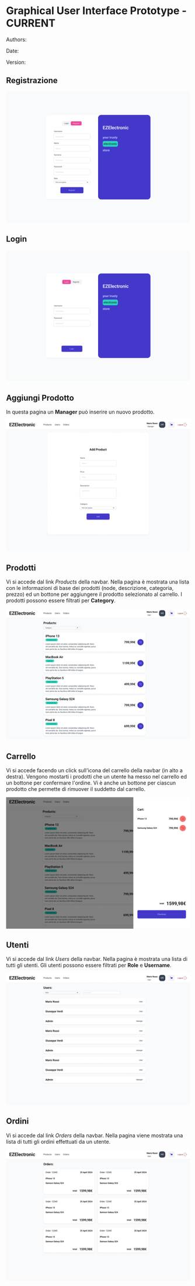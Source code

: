 # Graphical User Interface Prototype - CURRENT

Authors:

Date:

Version:

## Registrazione

![Register](./gui/register.png)

## Login

![Login](./gui/login.png)

## Aggiungi Prodotto

In questa pagina un **Manager** può inserire un nuovo prodotto.

![AddProductV1](./gui/add_product-V1.png)

## Prodotti

Vi si accede dal link _Products_ della navbar. Nella pagina è mostrata una lista con le informazioni di base dei prodotti (node, descrizione, categoria, prezzo) ed un
bottone per aggiungere il prodotto selezionato al carrello. I prodotti possono essere filtrati per **Category**.

![ProductsV1](./gui/products-V1.png)

## Carrello

Vi si accede facendo un click sull'icona del carrello della navbar (in alto a destra). Vengono mostarti i prodotti che un utente ha messo nel carrello ed un bottone
per confermare l'ordine. Vi è anche un bottone per ciascun prodotto che permette di rimuover il suddetto dal carrello.

![CartOpenV1](./gui/cart_open-V1.png)

## Utenti

Vi si accede dal link _Users_ della navbar. Nella pagina è mostrata una lista di tutti gli utenti. Gli utenti possono essere filtrati per **Role** e **Username**.

![Users](./gui/users.png)

## Ordini

Vi si accede dal link _Orders_ della navbar. Nella pagina viene mostrata una lista di tutti gli ordini effettuati da un utente.

![OrdersV1](./gui/orders-V1.png)
